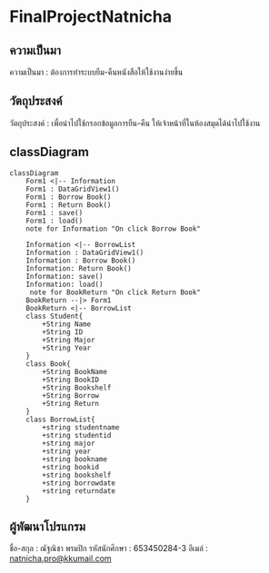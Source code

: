 # FinalProjectNatnicha
## ความเป็นมา
ความเป็นมา : ต้องการทำระบบยืม-คืนหนังสือให้ใช้งานง่ายขึ้น

## วัตถุประสงค์
วัตถุประสงค์ : เพื่อนำไปใช้กรอกข้อมูลการยืน-คืน ให้เจ้าหน้าที่ในห้องสมุดได้นำไปใช้งาน

## classDiagram
```mermaid
classDiagram
    Form1 <|-- Information
    Form1 : DataGridView1()
    Form1 : Borrow Book()
    Form1 : Return Book()
    Form1 : save()
    Form1 : load()
    note for Information "On click Borrow Book"

    Information <|-- BorrowList
    Information : DataGridView1()
    Information : Borrow Book()
    Information: Return Book()
    Information: save()
    Information: load()
     note for BookReturn "On click Return Book"
    BookReturn --|> Form1
    BookReturn <|-- BorrowList
    class Student{
        +String Name
        +String ID
        +String Major
        +String Year
    }
    class Book{
        +String BookName
        +String BookID
        +String Bookshelf
        +String Borrow
        +String Return
    }
    class BorrowList{
        +string studentname
        +string studentid
        +string major
        +string year
        +string bookname
        +string bookid
        +string bookshelf
        +string borrowdate
        +string returndate
    }
```

## ผู้พัฒนาโปรแกรม
ชื่อ-สกุล : ณัฐณิชา พรมปิก
รหัสนักศึกษา : 653450284-3
อีเมล์ : natnicha.pro@kkumail.com
